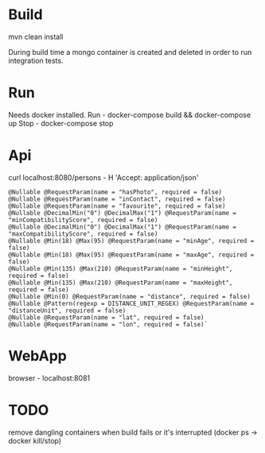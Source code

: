 Build
=======
mvn clean install

During build time a mongo container is created and deleted in order to run integration tests.

Run
=======
Needs docker installed.
Run - docker-compose build && docker-compose up
Stop - docker-compose stop

Api
======
curl localhost:8080/persons - H 'Accept: application/json'
```
@Nullable @RequestParam(name = "hasPhoto", required = false)
@Nullable @RequestParam(name = "inContact", required = false)
@Nullable @RequestParam(name = "favourite", required = false)
@Nullable @DecimalMin("0") @DecimalMax("1") @RequestParam(name = "minCompatibilityScore", required = false)
@Nullable @DecimalMin("0") @DecimalMax("1") @RequestParam(name = "maxCompatibilityScore", required = false)
@Nullable @Min(18) @Max(95) @RequestParam(name = "minAge", required = false)
@Nullable @Min(18) @Max(95) @RequestParam(name = "maxAge", required = false)
@Nullable @Min(135) @Max(210) @RequestParam(name = "minHeight", required = false)
@Nullable @Min(135) @Max(210) @RequestParam(name = "maxHeight", required = false)
@Nullable @Min(0) @RequestParam(name = "distance", required = false)
@Nullable @Pattern(regexp = DISTANCE_UNIT_REGEX) @RequestParam(name = "distanceUnit", required = false)
@Nullable @RequestParam(name = "lat", required = false)
@Nullable @RequestParam(name = "lon", required = false)`
```

WebApp
======
browser - localhost:8081

TODO
======
remove dangling containers when build fails or it's interrupted
(docker ps -> docker kill/stop)